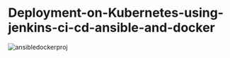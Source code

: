 # Deployment-on-Kubernetes-using-jenkins-ci-cd-ansible-and-docker
![ansibledockerproj](https://user-images.githubusercontent.com/103496926/229271248-00d4946e-cb9a-414d-ab3f-206bcb854d59.png)
